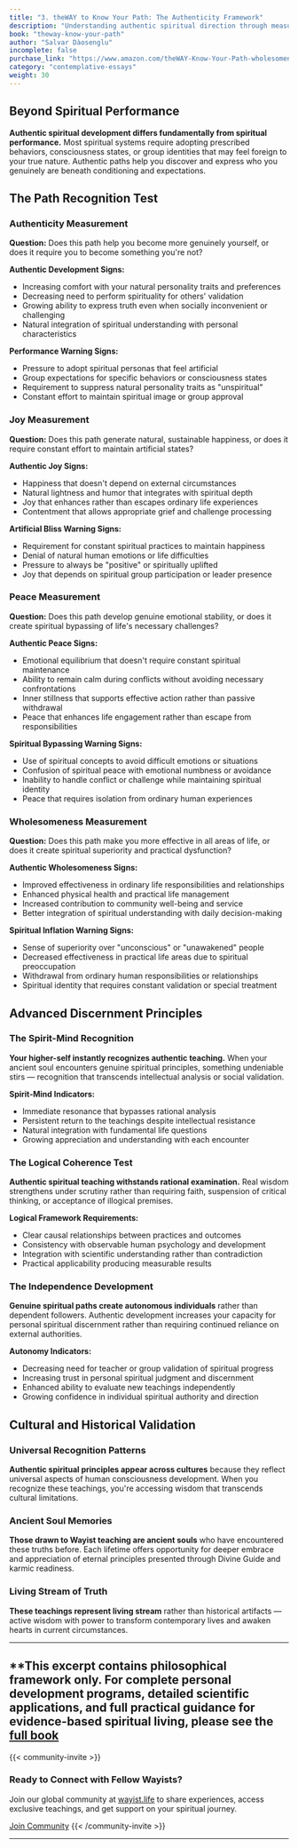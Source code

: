 ```yaml
---
title: "3. theWAY to Know Your Path: The Authenticity Framework"
description: "Understanding authentic spiritual direction through measurable outcomes"
book: "theway-know-your-path"
author: "Salvar Dàosenglu"
incomplete: false
purchase_link: "https://www.amazon.com/theWAY-Know-Your-Path-wholesomeness-ebook/dp/B0DBR1P8GL/"
category: "contemplative-essays"
weight: 30
---
```


## Beyond Spiritual Performance

**Authentic spiritual development differs fundamentally from spiritual performance.** Most spiritual systems require adopting prescribed behaviors, consciousness states, or group identities that may feel foreign to your true nature. Authentic paths help you discover and express who you genuinely are beneath conditioning and expectations.

## The Path Recognition Test

### Authenticity Measurement
**Question:** Does this path help you become more genuinely yourself, or does it require you to become something you're not?

**Authentic Development Signs:**
- Increasing comfort with your natural personality traits and preferences
- Decreasing need to perform spirituality for others' validation
- Growing ability to express truth even when socially inconvenient or challenging
- Natural integration of spiritual understanding with personal characteristics

**Performance Warning Signs:**
- Pressure to adopt spiritual personas that feel artificial
- Group expectations for specific behaviors or consciousness states
- Requirement to suppress natural personality traits as "unspiritual"
- Constant effort to maintain spiritual image or group approval

### Joy Measurement
**Question:** Does this path generate natural, sustainable happiness, or does it require constant effort to maintain artificial states?

**Authentic Joy Signs:**
- Happiness that doesn't depend on external circumstances
- Natural lightness and humor that integrates with spiritual depth
- Joy that enhances rather than escapes ordinary life experiences
- Contentment that allows appropriate grief and challenge processing

**Artificial Bliss Warning Signs:**
- Requirement for constant spiritual practices to maintain happiness
- Denial of natural human emotions or life difficulties
- Pressure to always be "positive" or spiritually uplifted
- Joy that depends on spiritual group participation or leader presence

### Peace Measurement
**Question:** Does this path develop genuine emotional stability, or does it create spiritual bypassing of life's necessary challenges?

**Authentic Peace Signs:**
- Emotional equilibrium that doesn't require constant spiritual maintenance
- Ability to remain calm during conflicts without avoiding necessary confrontations
- Inner stillness that supports effective action rather than passive withdrawal
- Peace that enhances life engagement rather than escape from responsibilities

**Spiritual Bypassing Warning Signs:**
- Use of spiritual concepts to avoid difficult emotions or situations
- Confusion of spiritual peace with emotional numbness or avoidance
- Inability to handle conflict or challenge while maintaining spiritual identity
- Peace that requires isolation from ordinary human experiences

### Wholesomeness Measurement
**Question:** Does this path make you more effective in all areas of life, or does it create spiritual superiority and practical dysfunction?

**Authentic Wholesomeness Signs:**
- Improved effectiveness in ordinary life responsibilities and relationships
- Enhanced physical health and practical life management
- Increased contribution to community well-being and service
- Better integration of spiritual understanding with daily decision-making

**Spiritual Inflation Warning Signs:**
- Sense of superiority over "unconscious" or "unawakened" people
- Decreased effectiveness in practical life areas due to spiritual preoccupation
- Withdrawal from ordinary human responsibilities or relationships
- Spiritual identity that requires constant validation or special treatment

## Advanced Discernment Principles

### The Spirit-Mind Recognition
**Your higher-self instantly recognizes authentic teaching.** When your ancient soul encounters genuine spiritual principles, something undeniable stirs — recognition that transcends intellectual analysis or social validation.

**Spirit-Mind Indicators:**
- Immediate resonance that bypasses rational analysis
- Persistent return to the teachings despite intellectual resistance
- Natural integration with fundamental life questions
- Growing appreciation and understanding with each encounter

### The Logical Coherence Test
**Authentic spiritual teaching withstands rational examination.** Real wisdom strengthens under scrutiny rather than requiring faith, suspension of critical thinking, or acceptance of illogical premises.

**Logical Framework Requirements:**
- Clear causal relationships between practices and outcomes
- Consistency with observable human psychology and development
- Integration with scientific understanding rather than contradiction
- Practical applicability producing measurable results

### The Independence Development
**Genuine spiritual paths create autonomous individuals** rather than dependent followers. Authentic development increases your capacity for personal spiritual discernment rather than requiring continued reliance on external authorities.

**Autonomy Indicators:**
- Decreasing need for teacher or group validation of spiritual progress
- Increasing trust in personal spiritual judgment and discernment
- Enhanced ability to evaluate new teachings independently
- Growing confidence in individual spiritual authority and direction

## Cultural and Historical Validation

### Universal Recognition Patterns
**Authentic spiritual principles appear across cultures** because they reflect universal aspects of human consciousness development. When you recognize these teachings, you're accessing wisdom that transcends cultural limitations.

### Ancient Soul Memories
**Those drawn to Wayist teaching are ancient souls** who have encountered these truths before. Each lifetime offers opportunity for deeper embrace and appreciation of eternal principles presented through Divine Guide and karmic readiness.

### Living Stream of Truth
**These teachings represent living stream** rather than historical artifacts — active wisdom with power to transform contemporary lives and awaken hearts in current circumstances.



---

**This excerpt contains philosophical framework only. For complete personal development programs, detailed scientific applications, and full practical guidance for evidence-based spiritual living, please see the [full book](https://www.amazon.com/theWAY-Know-Your-Path-wholesomeness-ebook/dp/B0DBR1P8GL/)
---

{{< community-invite >}}
### Ready to Connect with Fellow Wayists?

Join our global community at [wayist.life](https://wayist.life) to share experiences, access exclusive teachings, and get support on your spiritual journey.

<a href="https://wayist.life" class="cta-button">Join Community</a>
{{< /community-invite >}}

---
